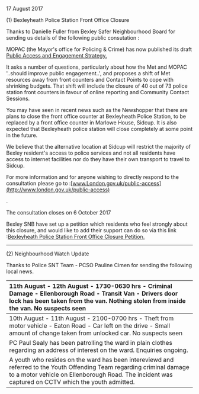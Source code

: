 17 August 2017

(1) Bexleyheath Police Station Front Office Closure

Thanks to Danielle Fuller from Bexley Safer Neighbourhood Board for sending us details of the following public consutation :

MOPAC (the Mayor's office for Policing & Crime) has now published its draft [Public Access and Engagement Strategy.](https://www.london.gov.uk/sites/default/files/public_acess_strategy.pdf)

It asks a number of questions, particularly about how the Met and MOPAC '..should improve public engagement..', and proposes a shift of Met resources away from front counters and Contact Points to cope with shrinking budgets. That shift will include the closure of 40 out of 73 police station front counters in favour of online reporting and Community Contact Sessions.

You may have seen in recent news such as the Newshopper that there are plans to close the front office counter at Bexleyheath Police Station, to be replaced by a front office counter in Marlowe House, Sidcup. It is also expected that Bexleyheath police station will close completely at some point in the future.

We believe that the alternative location at Sidcup will restrict the majority of Bexley resident's access to police services and not all residents have access to internet facilities nor do they have their own transport to travel to Sidcup.

For more information and for anyone wishing to directly respond to the consultation please go to :[www.London.gov.uk/public-access](http://www.london.gov.uk/public-access)

.

The consultation closes on 6 October 2017

Bexley SNB have set up a petition which residents who feel strongly about this closure, and would like to add their support can do so via this link :[Bexleyheath Police Station Front Office Closure Petition.](https://you.38degrees.org.uk/petitions/bexleyheath-police-station-front-office-closure-1)

---

(2) Neighbourhood Watch Update

Thanks to Police SNT Team - PCSO Pauline Cimen for sending the following local news.

| 11th August - 12th August - 1730-0630 hrs - Criminal Damage - Ellenborough Road - Transit Van - Drivers door lock has been taken from the van. Nothing stolen from inside the van. No suspects seen                          |
| :--------------------------------------------------------------------------------------------------------------------------------------------------------------------------------------------------------------------------- |
| 10th August - 11th August - 2100-0700 hrs - Theft from motor vehicle - Eaton Road - Car left on the drive - Small amount of change taken from unlocked car. No suspects seen                                                 |
| PC Paul Sealy has been patrolling the ward in plain clothes regarding an address of interest on the ward. Enquiries ongoing.                                                                                                 |
| A youth who resides on the ward has been intereviewd and referred to the Youth Offending Team regarding criminal damage to a motor vehicle on Ellenborough Road. The incident was captured on CCTV which the youth admitted. |
